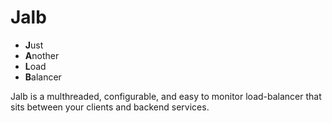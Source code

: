 # Jalb

- **J**ust
- **A**nother
- **L**oad
- **B**alancer

Jalb is a multhreaded, configurable, and easy to monitor load-balancer that sits between your clients and backend services.